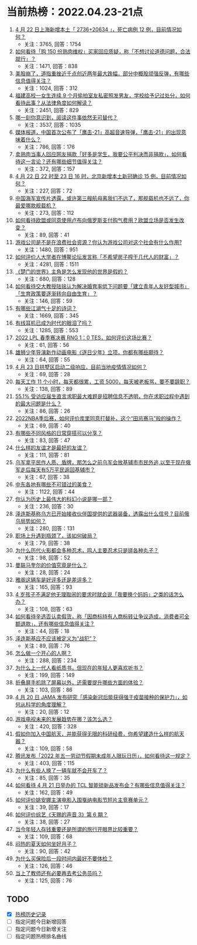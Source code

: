 # 当前热榜：2022.04.23-21点
1. [4 月 22 日上海新增本土「 2736+20634 」，死亡病例 12 例，目前情况如何？](https://www.zhihu.com/question/529537494)
    * 关注：3765, 回答：1754
2. [如何看待「购 150 份熟肉维权」买家回应质疑，称「不想讨论道德问题，合法就行」？](https://www.zhihu.com/question/529560787)
    * 关注：1471, 回答：838
3. [美股崩了，道指重挫近千点创近两年最大跌幅，部分中概股顽强反弹，有哪些信息值得关注？](https://www.zhihu.com/question/529538289)
    * 关注：1024, 回答：312
4. [福建高校一女生连续 9 个月偷拍室友私密照发男友，学校给予记过处分，如何看待此事？从法律角度如何解读？](https://www.zhihu.com/question/529469466)
    * 关注：2451, 回答：829
5. [哪一刻你意识到，阅读这件事依然无可替代？](https://www.zhihu.com/question/528045763)
    * 关注：3537, 回答：1035
6. [媒体报道，中国首次公布了「鹰击-21」高超音速导弹，「鹰击-21」的出现意味着什么？](https://www.zhihu.com/question/529363902)
    * 关注：786, 回答：176
7. [卖熟肉当事人回应网友捐款「好多是学生，我要公平判决而非捐款」，如何看待这一言论？还有哪些细节值得关注？](https://www.zhihu.com/question/529548109)
    * 关注：372, 回答：157
8. [4 月 22 日 22 时至 23 日 16 时，北京新增本土新冠确诊 15 例，目前情况如何？](https://www.zhihu.com/question/529602527)
    * 关注：227, 回答：72
9. [中国海军宣传片透露，或许第三艘航母离我们不远了，那舰载机也不远了，你最爱哪款舰载机？](https://www.zhihu.com/question/529407733)
    * 关注：273, 回答：112
10. [如何看待欧盟或同意使用卢布向俄罗斯支付购气费用？欧盟立场是否发生改变？](https://www.zhihu.com/question/529579464)
    * 关注：89, 回答：41
11. [游戏公司是不是在浪费社会资源？你认为游戏公司对这个社会有什么作用?](https://www.zhihu.com/question/527671914)
    * 关注：1480, 回答：951
12. [如何评价人大学者在博鳌论坛发言称「不希望房子榨干几代人的财富」？](https://www.zhihu.com/question/529278831)
    * 关注：4281, 回答：1511
13. [《楚门的世界》主角是怎么发现他的世界是假的？](https://www.zhihu.com/question/514821713)
    * 关注：680, 回答：128
14. [如何看待交大教授陆铭认为解决婚育率低下问题要「建立青年人友好型城市」「生育政策要逐渐转向自由生育」？](https://www.zhihu.com/question/529583866)
    * 关注：146, 回答：59
15. [有哪些江湖气十足的诗词？](https://www.zhihu.com/question/518595261)
    * 关注：1669, 回答：345
16. [有线耳机已成为时代的眼泪了吗？](https://www.zhihu.com/question/469440223)
    * 关注：1285, 回答：553
17. [2022 LPL 春季赛决赛 RNG 1：0 TES，如何评价这场比赛？](https://www.zhihu.com/question/529581272)
    * 关注：61, 回答：56
18. [雄狮少年导演新作动画电影《逐日少年》立项，你都有哪些期待？](https://www.zhihu.com/question/529032251)
    * 关注：64, 回答：55
19. [4 月 23 日拱墅区启动二级响应，目前当地疫情情况如何？](https://www.zhihu.com/question/529537205)
    * 关注：69, 回答：28
20. [每天工作 11 个小时，每天都很累，工资 5000，每天被老板骂，要不要辞职？](https://www.zhihu.com/question/529168657)
    * 关注：138, 回答：89
21. [55.1% 受访应届生直言求职最大难题是招聘信息不透明，你在求职过程中遇到的最大问题是什么？](https://www.zhihu.com/question/529204070)
    * 关注：86, 回答：26
22. [2022NBA季后赛，如何评价库里同意打替补，这个“田忌赛马”般的操作？](https://www.zhihu.com/question/529558519)
    * 关注：69, 回答：40
23. [有哪些不同风格的日常穿搭可以分享？](https://www.zhihu.com/question/392840620)
    * 关注：83, 回答：47
24. [什么样的友谊才是最好的友谊？](https://www.zhihu.com/question/529107312)
    * 关注：111, 回答：81
25. [乌军拿平民作人质、盾牌，那怎么之前乌军会放基辅市市民外逃,以至于现在俄军走后每天有5万平民返回基辅市？](https://www.zhihu.com/question/528843840)
    * 关注：67, 回答：38
26. [中东各地有哪些不可错过的美食？](https://www.zhihu.com/question/31405749)
    * 关注：1122, 回答：44
27. [你认为历史上最伟大的科幻小说是哪一部？](https://www.zhihu.com/question/21261379)
    * 关注：236, 回答：30
28. [泽连斯基称乌方已开始接收伙伴国提供的武器装备，透露出什么信号？目前俄乌局势如何？](https://www.zhihu.com/question/529536910)
    * 关注：280, 回答：131
29. [职场上升遇到瓶颈了，该如何破局？](https://www.zhihu.com/question/521290802)
    * 关注：79, 回答：38
30. [为什么历代火影都会多种忍术，鸣人主要忍术只是搓各种丸子？](https://www.zhihu.com/question/434533393)
    * 关注：98, 回答：52
31. [曼联马奎尔的价值究竟是什么？](https://www.zhihu.com/question/528626713)
    * 关注：28, 回答：24
32. [雅阁这辆车是好评多还是差评多？](https://www.zhihu.com/question/458919776)
    * 关注：165, 回答：93
33. [4 岁孩子不满足他无理取闹的要求时就会说「我要换个妈妈」之类的话怎么办？](https://www.zhihu.com/question/528036395)
    * 关注：108, 回答：63
34. [如何看待辛选否认卖假货，称「因商标持有人商标转让争议造成，消费者可全额退款」，还有哪些信息值得关注？](https://www.zhihu.com/question/529569330)
    * 关注：44, 回答：18
35. [泽连斯基应不应该被定义为“战犯”？](https://www.zhihu.com/question/529444185)
    * 关注：89, 回答：76
36. [怎么做一个开心的人啊？](https://www.zhihu.com/question/528023467)
    * 关注：288, 回答：234
37. [为什么上一代人看纸质书，但现在的年轻人更喜欢听书？](https://www.zhihu.com/question/529464140)
    * 关注：199, 回答：149
38. [折叠屏手机除了屏幕以外，还需要提升哪些方面的体验？](https://www.zhihu.com/question/528129150)
    * 关注：103, 回答：86
39. [4 月 20 日 JAMA 发布研究「感染新冠后能获得强于疫苗接种的保护力」，如何从科学的角度理解？](https://www.zhihu.com/question/529442941)
    * 关注：20, 回答：12
40. [游戏电视未来的发展趋势在哪？该怎么选？](https://www.zhihu.com/question/529421420)
    * 关注：420, 回答：328
41. [假如你加入中国航天，并能获得无限的科研经费，你希望建造什么样的航天器？](https://www.zhihu.com/question/529424292)
    * 关注：109, 回答：58
42. [腾讯发布「2022 年五一劳动节假期未成年人限玩日历」，如何看待这一规定？](https://www.zhihu.com/question/529393563)
    * 关注：403, 回答：115
43. [为什么有些人换了一辆车就不会开车了？](https://www.zhihu.com/question/529257859)
    * 关注：85, 回答：35
44. [如何看待 4 月 21 日举办的 TCL 智能锁新品发布会？有哪些信息值得关注？](https://www.zhihu.com/question/524832351)
    * 关注：162, 回答：49
45. [如何评价姚安娜主演电影入围戛纳电影节短片主竞赛单元？](https://www.zhihu.com/question/529552296)
    * 关注：39, 回答：17
46. [如何评价综艺《天赐的声音 3》第 6 期？](https://www.zhihu.com/question/529477267)
    * 关注：38, 回答：27
47. [当今年轻人存钱重要还是所谓的旅行开眼界比较重要？](https://www.zhihu.com/question/526378248)
    * 关注：109, 回答：68
48. [闷热的夏天如何坐好月子？](https://www.zhihu.com/question/472233953)
    * 关注：90, 回答：42
49. [为什么买保险后一段时间内最好不要体检？](https://www.zhihu.com/question/401085516)
    * 关注：126, 回答：46
50. [当上了教师还有必要再去考公务员吗？](https://www.zhihu.com/question/527214593)
    * 关注：125, 回答：76
## TODO
* [x] [热榜历史记录](hot_history/AllHot.md)
* [ ] 指定问题今日新增回答
* [ ] 指定问题今日新增关注
* [ ] 指定问题热榜排名曲线
